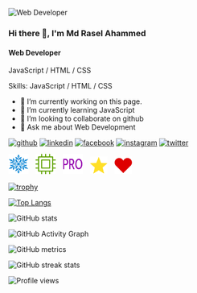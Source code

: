 ![Web Developer](https://scontent.fdac136-1.fna.fbcdn.net/v/t1.6435-9/s960x960/181445290_3629202337189835_4802072040426199195_n.jpg?_nc_cat=108&ccb=1-5&_nc_sid=e3f864&_nc_eui2=AeEtx7oY9jgoZ84pVOS6XZ20I6UnN3lQA-wjpSc3eVAD7JeCdvk-kRaUQl_dZMIXcW7Q7k98rp8aiQlvjlfCGQni&_nc_ohc=d9vrjyea6rcAX8C3kuc&_nc_ht=scontent.fdac136-1.fna&oh=d9f393446a2377894a29c5c292e4c5c3&oe=6154FE17)

### Hi there 👋, I'm Md Rasel Ahammed
#### Web Developer


JavaScript / HTML / CSS

Skills: JavaScript / HTML / CSS

- 🔭 I’m currently working on this page. 
- 🌱 I’m currently learning JavaScript 
- 👯 I’m looking to collaborate on github 
- 💬 Ask me about Web Development 


[<img src='https://cdn.jsdelivr.net/npm/simple-icons@3.0.1/icons/github.svg' alt='github' height='40'>](https://github.com/chemrasel)  [<img src='https://cdn.jsdelivr.net/npm/simple-icons@3.0.1/icons/linkedin.svg' alt='linkedin' height='40'>](https://www.linkedin.com/in/chemrasel/)  [<img src='https://cdn.jsdelivr.net/npm/simple-icons@3.0.1/icons/facebook.svg' alt='facebook' height='40'>](https://www.facebook.com/chemrasel)  [<img src='https://cdn.jsdelivr.net/npm/simple-icons@3.0.1/icons/instagram.svg' alt='instagram' height='40'>](https://www.instagram.com/chemrasel/)  [<img src='https://cdn.jsdelivr.net/npm/simple-icons@3.0.1/icons/twitter.svg' alt='twitter' height='40'>](https://twitter.com/chemrasel)  

<a href='https://archiveprogram.github.com/'><img src='https://raw.githubusercontent.com/acervenky/animated-github-badges/master/assets/acbadge.gif' width='40' height='40'></a> <a href='https://docs.github.com/en/developers'><img src='https://raw.githubusercontent.com/acervenky/animated-github-badges/master/assets/devbadge.gif' width='40' height='40'></a> <a href='https://github.com/pricing'><img src='https://raw.githubusercontent.com/acervenky/animated-github-badges/master/assets/pro.gif' width='40' height='40'></a> <a href='https://stars.github.com/'><img src='https://raw.githubusercontent.com/acervenky/animated-github-badges/master/assets/starbadge.gif' width='35' height='35'></a> <a href='https://docs.github.com/en/github/supporting-the-open-source-community-with-github-sponsors'><img src='https://raw.githubusercontent.com/acervenky/animated-github-badges/master/assets/sponsorbadge.gif' width='35' height='35'></a> 

[![trophy](https://github-profile-trophy.vercel.app/?username=chemrasel)](https://github.com/ryo-ma/github-profile-trophy)

[![Top Langs](https://github-readme-stats.vercel.app/api/top-langs/?username=chemrasel)](https://github.com/anuraghazra/github-readme-stats)

![GitHub stats](https://github-readme-stats.vercel.app/api?username=chemrasel&show_icons=true&count_private=true)  

![GitHub Activity Graph](https://activity-graph.herokuapp.com/graph?username=chemrasel)  

![GitHub metrics](https://metrics.lecoq.io/chemrasel)  

![GitHub streak stats](https://github-readme-streak-stats.herokuapp.com/?user=chemrasel)  

![Profile views](https://gpvc.arturio.dev/chemrasel)  

